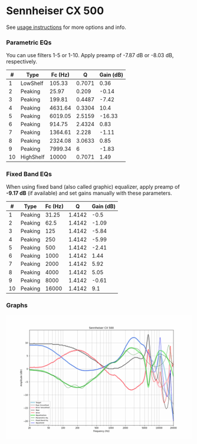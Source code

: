 # Sennheiser CX 500
See [usage instructions](https://github.com/jaakkopasanen/AutoEq#usage) for more options and info.

### Parametric EQs
You can use filters 1-5 or 1-10. Apply preamp of -7.87 dB or -8.03 dB, respectively.

|   # | Type      |   Fc (Hz) |      Q |   Gain (dB) |
|-----|-----------|-----------|--------|-------------|
|   1 | LowShelf  |    105.33 | 0.7071 |        0.36 |
|   2 | Peaking   |     25.97 | 0.209  |       -0.14 |
|   3 | Peaking   |    199.81 | 0.4487 |       -7.42 |
|   4 | Peaking   |   4631.64 | 0.3304 |       10.4  |
|   5 | Peaking   |   6019.05 | 2.5159 |      -16.33 |
|   6 | Peaking   |    914.75 | 2.4324 |        0.83 |
|   7 | Peaking   |   1364.61 | 2.228  |       -1.11 |
|   8 | Peaking   |   2324.08 | 3.0633 |        0.85 |
|   9 | Peaking   |   7999.34 | 6      |       -1.83 |
|  10 | HighShelf |  10000    | 0.7071 |        1.49 |

### Fixed Band EQs
When using fixed band (also called graphic) equalizer, apply preamp of **-9.17 dB** (if available) and set gains manually with these parameters.

|   # | Type    |   Fc (Hz) |      Q |   Gain (dB) |
|-----|---------|-----------|--------|-------------|
|   1 | Peaking |     31.25 | 1.4142 |       -0.5  |
|   2 | Peaking |     62.5  | 1.4142 |       -1.09 |
|   3 | Peaking |    125    | 1.4142 |       -5.84 |
|   4 | Peaking |    250    | 1.4142 |       -5.99 |
|   5 | Peaking |    500    | 1.4142 |       -2.41 |
|   6 | Peaking |   1000    | 1.4142 |        1.44 |
|   7 | Peaking |   2000    | 1.4142 |        5.92 |
|   8 | Peaking |   4000    | 1.4142 |        5.05 |
|   9 | Peaking |   8000    | 1.4142 |       -0.61 |
|  10 | Peaking |  16000    | 1.4142 |        9.1  |

### Graphs
![](./Sennheiser%20CX%20500.png)
